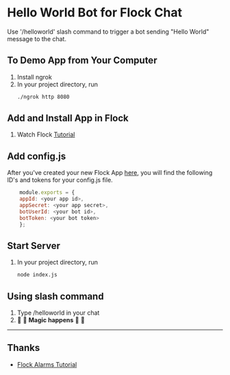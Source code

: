 # Hello World Bot for Flock Chat

Use '/helloworld' slash command to trigger a bot sending "Hello World" message to the chat.

## To Demo App from Your Computer
1. Install ngrok
2. In your project directory, run
    ````bash
    ./ngrok http 8080
    ````

## Add and  Install App in Flock
1. Watch Flock [Tutorial](https://youtu.be/WBBIbueCW7I?list=PLBuDiXOL2QKELVFRl3NJGEHBSyngCZH3_)

## Add config.js
After you've created your new Flock App [here](https://dev.flock.co/apps/new), you will find the following ID's and tokens for your config.js file.
```javascript
    module.exports = {
    appId: <your app id>,
    appSecret: <your app secret>,
    botUserId: <your bot id>,
    botToken: <your bot token>
    };
```


## Start Server
1. In your project directory, run
    ````bash
    node index.js
    ````

## Using slash command
1. Type /helloworld in your chat
2. 🎉 🎉 **Magic happens** 🎉 🎉

----
## Thanks
* [Flock Alarms Tutorial](https://github.com/flockchat/flock-alarms)
